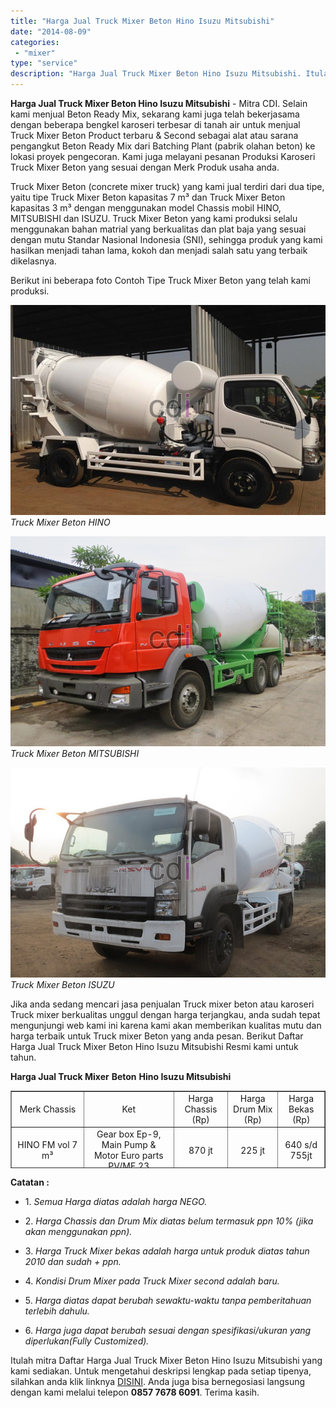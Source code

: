```yaml
---
title: "Harga Jual Truck Mixer Beton Hino Isuzu Mitsubishi"
date: "2014-08-09"
categories:
 - "mixer"
type: "service"
description: "Harga Jual Truck Mixer Beton Hino Isuzu Mitsubishi. Itulah mitra Daftar Harga Jual Truck Mixer Beton Hino Isuzu Mitsubishi yang kami sediakan. Untuk mengetah..."
---
```


**Harga Jual Truck Mixer Beton Hino Isuzu Mitsubishi** - Mitra CDI. Selain kami menjual Beton Ready Mix, sekarang kami juga telah bekerjasama dengan beberapa bengkel karoseri terbesar di tanah air untuk menjual Truck Mixer Beton Product terbaru & Second sebagai alat atau sarana pengangkut Beton Ready Mix dari Batching Plant (pabrik olahan beton) ke lokasi proyek pengecoran. Kami juga melayani pesanan Produksi Karoseri Truck Mixer Beton yang sesuai dengan Merk Produk usaha anda.

Truck Mixer Beton (concrete mixer truck) yang kami jual terdiri dari dua tipe, yaitu tipe Truck Mixer Beton kapasitas 7 m³ dan Truck Mixer Beton kapasitas 3 m³ dengan menggunakan model Chassis mobil HINO, MITSUBISHI dan ISUZU. Truck Mixer Beton yang kami produksi selalu menggunakan bahan matrial yang berkualitas dan plat baja yang sesuai dengan mutu Standar Nasional Indonesia (SNI), sehingga produk yang kami hasilkan menjadi tahan lama, kokoh dan menjadi salah satu yang terbaik dikelasnya.

Berikut ini beberapa foto Contoh Tipe Truck Mixer Beton yang telah kami produksi.

![Harga Jual Truck Mixer Beton HINO](/images/page/truk-mixer-hino.jpg)
*Truck Mixer Beton HINO*

![Harga Jual Truck Mixer Beton MITSUBISHI](/images/page/truk-mixer-mitsubishi-2.jpg)
*Truck Mixer Beton MITSUBISHI*

![Harga Jual Truck Mixer Beton ISUZU](/images/page/truk-mixer-isuzu.jpg)
*Truck Mixer Beton ISUZU*

Jika anda sedang mencari jasa penjualan Truck mixer beton atau karoseri Truck mixer berkualitas unggul dengan harga terjangkau, anda sudah tepat mengunjungi web kami ini karena kami akan memberikan kualitas mutu dan harga terbaik untuk Truck mixer Beton yang anda pesan. Berikut Daftar Harga Jual Truck Mixer Beton Hino Isuzu Mitsubishi Resmi kami untuk tahun.

**Harga Jual Truck Mixer** **Beton** **Hino Isuzu Mitsubishi**

<table style="text-align: center; height: 124px;" border="1" width="100%" cellspacing="0" cellpadding="3"><tbody><tr><td><span>Merk Chassis</span></td><td><div class="style4" align="center"><span>Ket</span></div></td><td><div class="style4" align="center"><span>Harga Chassis (Rp)</span></div></td><td><div class="style4" align="center"><span>Harga Drum Mix (Rp)</span></div></td><td><div class="style4" align="center"><span>Harga Bekas (Rp)</span></div></td></tr><tr><td>HINO FM vol 7 m³</td><td>Gear box Ep-9, Main Pump &amp; Motor Euro parts PV/MF 23</td><td>870 jt</td><td>225 jt</td><td>640 s/d 755jt</td></tr><tr><td>HINO DUTRO vol 3 m³</td><td>Gear box Ep-9, Main Pump &amp; Motor Euro parts PV/MF 23</td><td>350 jt</td><td>195 jt</td><td>340 s/d 395 jt</td></tr><tr><td>ISUZU GIGA vol 7 m³</td><td>Gear box Ep-9, Main Pump &amp; Motor Euro parts PV/MF 23</td><td>870 jt</td><td>225 jt</td><td>640 s/d 755jt</td></tr><tr><td>ISUZU FVZ vol 3 m³</td><td>Gear box Ep-9, Main Pump &amp; Motor Euro parts PV/MF 23</td><td>350 jt</td><td>195 jt</td><td>340 s/d 395 jt</td></tr><tr><td>MITSUBISHI FUSO 7 m³</td><td>Gear box Ep-9, Main Pump &amp; Motor Euro parts PV/MF 23</td><td>870 jt</td><td>225 jt</td><td>640 s/d 755jt</td></tr><tr><td>MITSUBISHI FUSO 3 m³</td><td>Gear box Ep-9, Main Pump &amp; Motor Euro parts PV/MF 23</td><td>350 jt</td><td>195 jt</td><td>340 s/d 395 jt</td></tr></tbody></table>

**Catatan :**

- 1\. _Semua Harga diatas adalah harga NEGO._

- 2\. _Harga Chassis dan Drum Mix diatas belum termasuk ppn 10% (jika akan menggunakan ppn)._

- 3\. _Harga Truck Mixer bekas adalah harga untuk produk diatas tahun 2010 dan sudah + ppn._

- 4\. _Kondisi Drum Mixer pada Truck Mixer second adalah baru._

- 5\. _Harga diatas dapat berubah sewaktu-waktu tanpa pemberitahuan terlebih dahulu._

- 6\. _Harga juga dapat berubah sesuai dengan spesifikasi/ukuran yang diperlukan(Fully Customized)._

Itulah mitra Daftar Harga Jual Truck Mixer Beton Hino Isuzu Mitsubishi yang kami sediakan. Untuk mengetahui deskripsi lengkap pada setiap tipenya, silahkan anda klik linknya [DISINI](/product/truck-mixer-beton-hino). Anda juga bisa bernegosiasi langsung dengan kami melalui telepon **0857 7678 6091**. Terima kasih.

